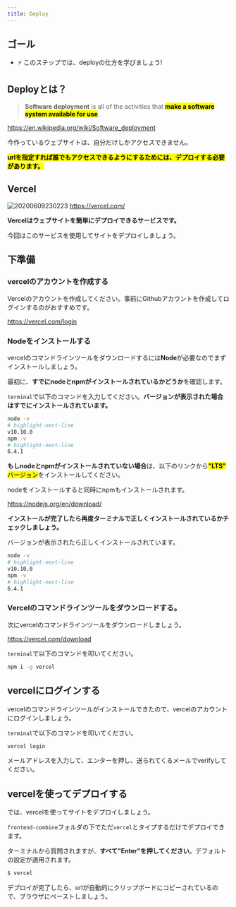 ```yaml
---
title: Deploy
---
```


## ゴール
- ⚡ このステップでは、deployの仕方を学びましょう!

## Deployとは？
> **Software deployment** is all of the activities that <mark>**make a software system available for use**</mark>.

https://en.wikipedia.org/wiki/Software_deployment

今作っているウェブサイトは、自分だけしかアクセスできません。

**<mark>urlを指定すれば誰でもアクセスできるようにするためには、デプロイする必要があります。</mark>**


## Vercel
![20200609230223](https://coderhackers-1304676641.cos.ap-tokyo.myqcloud.com/20200609230223.png)
https://vercel.com/

**Vercelはウェブサイトを簡単にデプロイできるサービスです。**

今回はこのサービスを使用してサイトをデプロイしましょう。


## 下準備

### vercelのアカウントを作成する
Vercelのアカウントを作成してください。事前にGithubアカウントを作成してログインするのがおすすめです。

https://vercel.com/login

### Nodeをインストールする

vercelのコマンドラインツールをダウンロードするには**Node**が必要なのでまずインストールしましょう。

最初に、**すでにnodeとnpmがインストールされているかどうか**を確認します。

`terminal`で以下のコマンドを入力してください。**バージョンが表示された場合はすでにインストールされています。**

```sh
node -v
# highlight-next-line
v10.10.0
npm -v
# highlight-next-line
6.4.1
```

**もしnodeとnpmがインストールされていない場合**は、以下のリンクから<mark>**"LTS"** バージョン</mark>をインストールしてください。

nodeをインストールすると同時にnpmもインストールされます。

https://nodejs.org/en/download/


**インストールが完了したら再度ターミナルで正しくインストールされているかチェックしましょう。**

バージョンが表示されたら正しくインストールされています。

```sh
node -v
# highlight-next-line
v10.10.0
npm -v
# highlight-next-line
6.4.1
```

### Vercelのコマンドラインツールをダウンロードする。

次にvercelのコマンドラインツールをダウンロードしましょう。

https://vercel.com/download

`terminal`で以下のコマンドを叩いてください。
```sh
npm i -g vercel
```


## vercelにログインする
vercelのコマンドラインツールがインストールできたので、vercelのアカウントにログインしましょう。

`terminal`で以下のコマンドを叩いてください。

```sh
vercel login
```

メールアドレスを入力して、エンターを押し、送られてくるメールでverifyしてください。

## vercelを使ってデプロイする

では、vercelを使ってサイトをデプロイしましょう。

`frontend-combine`フォルダの下でただ`vercel`とタイプするだけでデプロイできます。

ターミナルから質問されますが、**すべて"Enter"を押してください**。デフォルトの設定が適用されます。

```sh title="terminal in "
$ vercel
```

デプロイが完了したら、urlが自動的にクリップボードにコピーされているので、ブラウザにペーストしましょう。